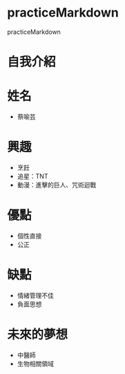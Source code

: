 # practiceMarkdown
practiceMarkdown
# 自我介紹

# 姓名
- 蔡喻芸

# 興趣
- 烹飪
- 追星：TNT
- 動漫：進擊的巨人、咒術迴戰

# 優點
- 個性直接
- 公正

# 缺點
- 情緒管理不佳
- 負面思想

# 未來的夢想
- 中醫師
- 生物相關領域
